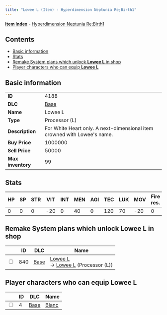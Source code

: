 ```yaml
---
title: "Lowee L (Item) - Hyperdimension Neptunia Re;Birth1"
---
```


[**Item Index**](/neptunia/rb1/item/index.html) - [Hyperdimension Neptunia Re;Birth1](/neptunia/rb1)

## Contents

- [Basic information](#basic-information)
- [Stats](#stats)
- [Remake System plans which unlock **Lowee L** in shop](#remake-system-plans-which-unlock-lowee-l-in-shop)
- [Player characters who can equip **Lowee L**](#player-characters-who-can-equip-lowee-l)

## Basic information

|   |   |
| -- | -- |
| **ID** | 4188 |
| **DLC** | [Base](/neptunia/rb1/dlc/1-base.html) |
| **Name** | Lowee L |
| **Type** | Processor (L) |
| **Description** | For White Heart only. A next-dimensional item crowned with Lowee's name. |
| **Buy Price** | 1000000 |
| **Sell Price** | 50000 |
| **Max inventory** | 99 |


## Stats

| HP | SP | STR | VIT | INT | MEN | AGI | TEC | LUK | MOV | Fire res. | Ice res. | Wind res. | Lightning res. |
| -- | -- | --- | --- | --- | --- | --- | --- | --- | --- | --------- | -------- | --------- | -------------- |
| 0 | 0 | 0 | -20 | 0 | 40 | 0 | 120 | 70 | -20 | 0 | 10 | 0 | 0 |


## Remake System plans which unlock **Lowee L** in shop

|    | ID | DLC | Name |
| -- | -- | --- | ---- |
| <input type="checkbox" id="rb1-remake-1-840" class="trackbox" /> | 840 | [Base](/neptunia/rb1/dlc/1-base.html) | [Lowee L](/neptunia/rb1/remake/1-840-lowee-l.html)<br /> → [Lowee L](/neptunia/rb1/item/1-4188-lowee-l.html) (Processor (L)) |


## Player characters who can equip **Lowee L**

|    | ID | DLC | Name |
| -- | -- | --- | ---- |
| <input type="checkbox" id="rb1-player-1-4" class="trackbox" /> | 4 | [Base](/neptunia/rb1/dlc/1-base.html) | [Blanc](/neptunia/rb1/player/1-4-blanc.html) |
